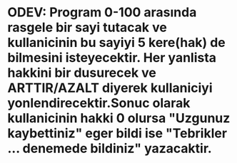# ODEV: Program 0-100 arasında rasgele bir sayi tutacak ve kullanicinin bu sayiyi 5 kere(hak) de bilmesini isteyecektir. Her yanlista hakkini bir dusurecek ve ARTTIR/AZALT diyerek kullaniciyi yonlendirecektir.Sonuc olarak kullanicinin hakki 0 olursa "Uzgunuz kaybettiniz" eger bildi ise "Tebrikler ... denemede bildiniz" yazacaktir.

